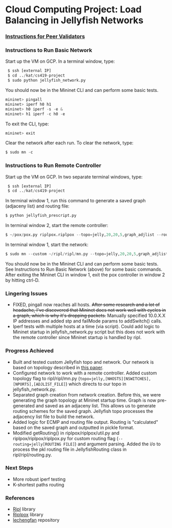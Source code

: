 # Cloud Computing Project: Load Balancing in Jellyfish Networks


### [Instructions for Peer Validators](https://docs.google.com/document/d/1gw0bQXfTPnE98h_51koCD04AAzTgu5nammc-pARR2Jw/edit?usp=sharing)

### Instructions to Run Basic Network
Start up the VM on GCP. In a terminal window, type:
``` python
 $ ssh [external IP]
 $ cd ../kat/cs419-project
 $ sudo python jellyfish_network.py
 ```
You should now be in the Mininet CLI and can perform some basic tests.

``` python
mininet> pingall
mininet> iperf h0 h1
mininet> h0 iperf -s -e &
mininet> h1 iperf -c h0 -e
```
To exit the CLI, type:
``` python
mininet> exit

```
Clear the network after each run. To clear the network, type:
``` python
$ sudo mn -c
```

### Instructions to Run Remote Controller

Start up the VM on GCP. In two separate terminal windows, type:
``` python
 $ ssh [external IP]
 $ cd ../kat/cs419-project
 ```
In terminal window 1, run this command to generate a saved graph (adjaceny list) and routing file:
``` python
$ python jellyfish_prescript.py
```
In terminal window 2, start the remote controller:
``` python
$ ~/pox/pox.py riplpox.riplpox --topo=jelly,20,20,5,graph_adjlist --routing=jelly,ecmp_8_test --mode=reactive
```
In terminal window 1, start the network:
``` python
$ sudo mn --custom ~/ripl/ripl/mn.py --topo=jelly,20,20,5,graph_adjlist --controller=remote --mac
```

You should now be in the Mininet CLI and can perform some basic tests. See Instructions to Run Basic Network (above) for some basic commands. After exiting the Mininet CLI in window 1, exit the pox controller in window 2 by hitting ctrl-D.


### Lingering Issues
- FIXED, pingall now reaches all hosts. ~~After some research and a lot of headache, I've discovered that Mininet does not work well with cycles in a graph, which is why it's dropping packets.~~ Manually specified 10.0.X.X IP addresses and added stp and failMode params to addSwitch() calls.
- Iperf tests with multiple hosts at a time (via script). Could add logic to Mininet startup in jellyfish_network.py script but this does not work with the remote controller since Mininet startup is handled by ripl.

### Progress Achieved
- Built and tested custom Jellyfish topo and network. Our network is based on topology described in [this paper](https://www.usenix.org/system/files/conference/nsdi12/nsdi12-final82.pdf).
- Configured network to work with a remote controller. Added custom topology flag to ripl/ripl/mn.py (``` topo=jelly,[NHOSTS][NSWITCHES],[NPORTS],[ADJLIST_FILE] ```) which directs to our topo in jellyfish_network.py.
- Separated graph creation from network creation. Before this, we were generating the graph topology at Mininet startup time. Graph is now pre-generated and saved as an adjaceny list. This allows us to generate routing schemes for the saved graph. Jellyfish topo processes the adjacency list file to build the network.
- Added logic for ECMP and routing file output. Routing is "calculated" based on the saved graph and outputted in pickle format.
- Modified getRouting() in riplpox/riplpox/util.py and riplpox/riplpox/riplpox.py for custom routing flag (```--routing=jelly[ROUTING FILE]```) and argument parsing. Added the i/o to process the pkl routing file in JellyfishRouting class in ripl/ripl/routing.py.

### Next Steps
- More robust iperf testing
- K-shortest paths routing

### References
- [Ripl](https://github.com/brandonheller/ripl) library
- [Riplpox](https://github.com/brandonheller/riplpox) library
- [lechengfan](https://github.com/lechengfan/cs244-assignment2/tree/f4f0f06fbb939a8a3bb9a10bd3446363f53bf6b2) repository
